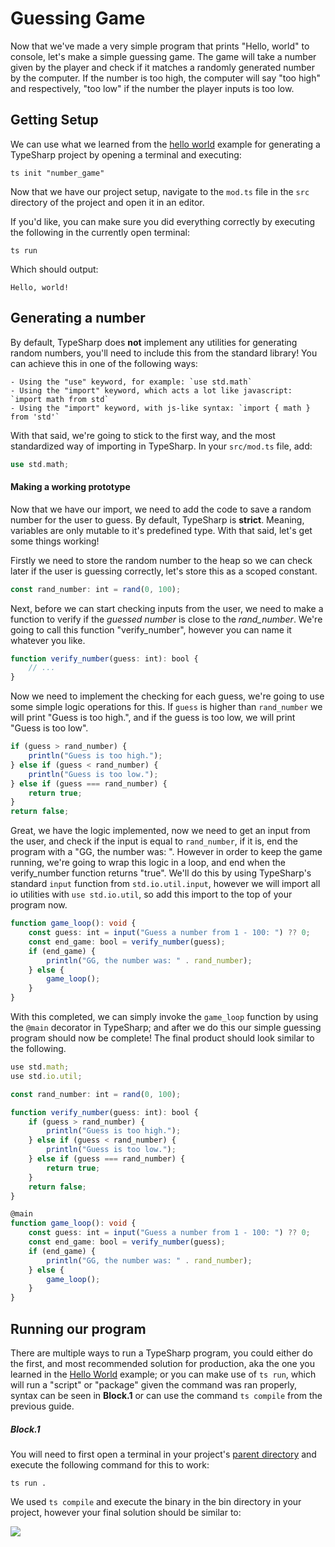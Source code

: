 # Guessing Game

Now that we've made a very simple program that prints "Hello, world" to console, let's make a simple guessing game. The game will take a number given by the player and check if it matches a randomly generated number by the computer. If the number is too high, the computer will say "too high" and respectively, "too low" if the number the player inputs is too low.

## Getting Setup

We can use what we learned from the [hello world]() example for generating a TypeSharp project by opening a terminal and executing:

```shell
ts init "number_game"
```

Now that we have our project setup, navigate to the `mod.ts` file in the `src` directory of the project and open it in an editor.

If you'd like, you can make sure you did everything correctly by executing the following in the currently open terminal:

```shell
ts run
```

Which should output:

```xaml
Hello, world!
```



## Generating a number

By default, TypeSharp does **not** implement any utilities for generating random numbers, you'll need to include this from the standard library! You can achieve this in one of the following ways:

	- Using the "use" keyword, for example: `use std.math`
	- Using the "import" keyword, which acts a lot like javascript: `import math from std`
	- Using the "import" keyword, with js-like syntax: `import { math } from 'std'`

With that said, we're going to stick to the first way, and the most standardized way of importing in TypeSharp. In your `src/mod.ts` file, add:

```rust
use std.math;
```

#### Making a working prototype

Now that we have our import, we need to add the code to save a random number for the user to guess. By default, TypeSharp is **strict**. Meaning, variables are only mutable to it's predefined type. With that said, let's get some things working!

Firstly we need to store the random number to the heap so we can check later if the user is guessing correctly, let's store this as a scoped constant.

```typescript
const rand_number: int = rand(0, 100);
```

Next, before we can start checking inputs from the user, we need to make a function to verify if the *guessed number* is close to the *rand_number*. We're going to call this function "verify_number", however you can name it whatever you like.

```typescript
function verify_number(guess: int): bool {
    // ...
}
```

Now we need to implement the checking for each guess, we're going to use some simple logic operations for this. If `guess` is higher than `rand_number` we will print "Guess is too high.", and if the guess is too low, we will print "Guess is too low".

```typescript
if (guess > rand_number) {
    println("Guess is too high.");
} else if (guess < rand_number) {
    println("Guess is too low.");
} else if (guess === rand_number) {
    return true;
}
return false;
```

Great, we have the logic implemented, now we need to get an input from the user, and check if the input is equal to `rand_number`, if it is, end the program with a "GG, the number was: <number>". However in order to keep the game running, we're going to wrap this logic in a loop, and end when the verify_number function returns "true". We'll do this by using TypeSharp's standard `input` function from `std.io.util.input`, however we will import all io utilities with `use std.io.util`, so add this import to the top of your program now.

```typescript
function game_loop(): void {
    const guess: int = input("Guess a number from 1 - 100: ") ?? 0;
    const end_game: bool = verify_number(guess);
    if (end_game) {
        println("GG, the number was: " . rand_number);
    } else {
        game_loop();
    }
}
```

With this completed, we can simply invoke the `game_loop` function by using the `@main` decorator in TypeSharp; and after we do this our simple guessing program should now be complete! The final product should look similar to the following.

```typescript
use std.math;
use std.io.util;

const rand_number: int = rand(0, 100);

function verify_number(guess: int): bool {
    if (guess > rand_number) {
        println("Guess is too high.");
    } else if (guess < rand_number) {
        println("Guess is too low.");
    } else if (guess === rand_number) {
        return true;
    }
    return false;
}

@main
function game_loop(): void {
    const guess: int = input("Guess a number from 1 - 100: ") ?? 0;
    const end_game: bool = verify_number(guess);
    if (end_game) {
        println("GG, the number was: " . rand_number);
    } else {
        game_loop();
    }
}
```

## Running our program

There are multiple ways to run a TypeSharp program, you could either do the first, and most recommended solution for production, aka the one you learned in the [Hello World]() example; or you can make use of `ts run`, which will run a "script" or "package" given the command was ran properly, syntax can be seen in **Block.1** or can use the command `ts compile` from the previous guide.

##### Block.1

You will need to first open a terminal in your project's [parent directory]() and execute the following command for this to work:

```shell
ts run .
```

We used `ts compile` and execute the binary in the bin directory in your project, however your final solution should be similar to:

![](https://i.imgur.com/GD3rVAP.gif)